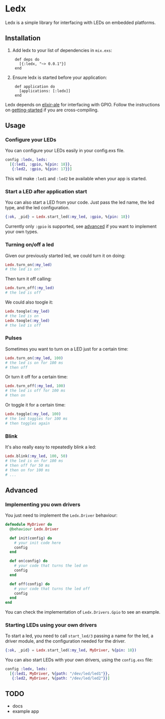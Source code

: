 # Ledx

Ledx is a simple library for interfacing with LEDs on embedded platforms.

## Installation

1. Add ledx to your list of dependencies in `mix.exs`:

        def deps do
          [{:ledx, "~> 0.0.1"}]
        end

2. Ensure ledx is started before your application:

        def application do
          [applications: [:ledx]]
        end

Ledx depends on [elixir-ale](https://github.com/fhunleth/elixir_ale) for interfacing
with GPIO. Follow the instructions on [getting-started](https://github.com/fhunleth/elixir_ale#getting-started)
if you are cross-compiling.

## Usage

### Configure your LEDs

You can configure your LEDs easily in your config.exs file.

```elixir
config :ledx, leds:
  [{:led1, :gpio, %{pin: 18}},
   {:led2, :gpio, %{pin: 17}}]
```

This will make `:led1` and `:led2` be available when your app is started.

### Start a LED after application start

You can also start a LED from your code. Just pass the led name, the led type,
and the led configuration.

```elixir
{:ok, _pid} = Ledx.start_led(:my_led, :gpio, %{pin: 18})
```

Currently only `:gpio` is supported, see [advanced](#Advanced) if you want
to implement your own types.

### Turning on/off a led

Given our previously started led, we could turn it on doing:

```elixir
Ledx.turn_on(:my_led)
# the led is on!
```

Then turn it off calling:
```elixir
Ledx.turn_off(:my_led)
# the led is off
```

We could also toogle it:
```elixir
Ledx.toogle(:my_led)
# the led is on
Ledx.toogle(:my_led)
# the led is off
```

### Pulses

Sometimes you want to turn on a LED just for a certain time:

```elixir
Ledx.turn_on(:my_led, 100)
# the led is on for 100 ms
# then off
```

Or turn it off for a certain time:

```elixir
Ledx.turn_off(:my_led, 100)
# the led is off for 100 ms
# then on
```

Or toggle it for a certain time:

```elixir
Ledx.toggle(:my_led, 100)
# the led toggles for 100 ms
# then toggles again
```

### Blink

It's also really easy to repeatedly blink a led:

```elixir
Ledx.blink(:my_led, 100, 50)
# the led is on for 100 ms
# then off for 50 ms
# then on for 100 ms
# ...
```

## Advanced

### Implementing you own drivers

You just need to implement the `Ledx.Driver` behaviour:

```elixir
defmodule MyDriver do
  @behaviour Ledx.Driver

  def init(config) do
    # your init code here
    config
  end

  def on(config) do
    # your code that turns the led on
    config
  end

  def off(config) do
    # your code that turns the led off
    config
  end
end
```

You can check the implementation of `Ledx.Drivers.Gpio` to see an example.

### Starting LEDs using your own drivers

To start a led, you need to call `start_led/3` passing a name for the led, a driver
module, and the configuration needed for the driver.

```elixir
{:ok, _pid} = Ledx.start_led(:my_led, MyDriver, %{pin: 18})
```

You can also start LEDs with your own drivers, using the `config.exs` file:

```elixir
config :ledx, leds:
  [{:led1, MyDriver, %{path: "/dev/led/led1"}},
   {:led2, MyDriver, %{path: "/dev/led/led2"}}]
```

## TODO

* docs
* example app

